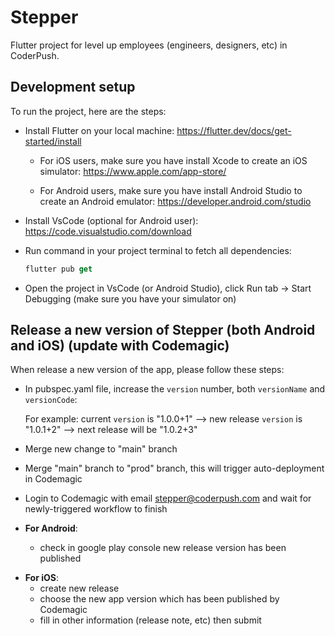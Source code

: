 # Stepper

Flutter project for level up employees (engineers, designers, etc) in CoderPush.

## Development setup

To run the project, here are the steps:

- Install Flutter on your local machine: https://flutter.dev/docs/get-started/install

  - For iOS users, make sure you have install Xcode to create an iOS simulator:
  https://www.apple.com/app-store/

  - For Android users, make sure you have install Android Studio to create an Android emulator:
  https://developer.android.com/studio

- Install VsCode (optional for Android user): https://code.visualstudio.com/download

- Run command in your project terminal to fetch all dependencies:

  ```dart
  flutter pub get
  ```

- Open the project in VsCode (or Android Studio), click Run tab -> Start Debugging (make sure you have your simulator on)

## Release a new version of Stepper (both Android and iOS) (update with Codemagic)

When release a new version of the app, please follow these steps:

- In pubspec.yaml file, increase the `version` number, both `versionName` and `versionCode`:

  For example: current `version` is "1.0.0+1" --> new release `version` is "1.0.1+2" --> next release will be "1.0.2+3"

- Merge new change to "main" branch

- Merge "main" branch to "prod" branch, this will trigger auto-deployment in Codemagic

- Login to Codemagic with email stepper@coderpush.com and wait for newly-triggered workflow to finish

- **For Android**:
  + check in google play console new release version has been published

+ **For iOS**:
  + create new release
  + choose the new app version which has been published by Codemagic
  + fill in other information (release note, etc) then submit
